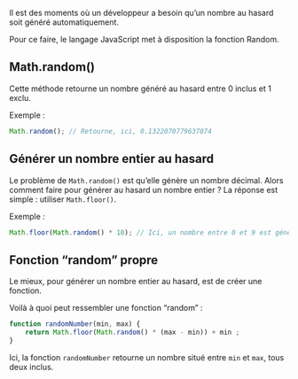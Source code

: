 Il est des moments où un développeur a besoin qu’un nombre au hasard soit généré automatiquement.

Pour ce faire, le langage JavaScript met à disposition la fonction Random.

## Math.random()

Cette méthode retourne un nombre généré au hasard entre 0 inclus et 1 exclu.

Exemple :

```js
Math.random(); // Retourne, ici, 0.1322070779637874
```

## Générer un nombre entier au hasard

Le problème de ```Math.random()``` est qu’elle génère un nombre décimal. Alors comment faire pour générer au hasard un nombre entier ? La réponse est simple : utiliser ```Math.floor()```.

Exemple :

```js
Math.floor(Math.random() * 10); // Ici, un nombre entre 0 et 9 est généré au hasard
```

## Fonction “random” propre

Le mieux, pour générer un nombre entier au hasard, est de créer une fonction. 

Voilà à quoi peut ressembler une fonction “random” :

```js
function randomNumber(min, max) {
	return Math.floor(Math.random() * (max - min)) + min ;
}
```

Ici, la fonction ```randomNumber``` retourne un nombre situé entre ```min``` et ```max```, tous deux inclus. 